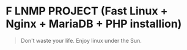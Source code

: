 # F LNMP PROJECT (Fast Linux + Nginx + MariaDB + PHP installion)

> Don't waste your life. Enjoy linux under the Sun.

